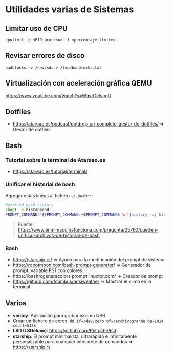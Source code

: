 # Utilidades varias de Sistemas

## Limitar uso de CPU

    cpulimit -p <PID proceso> -l <porcentaje límite>

## Revisar errores de disco

    badblocks -v /dev/sda > /tmp/badblocks.txt

## Virtualización con aceleración gráfica QEMU

https://www.youtube.com/watch?v=WqvtGeIsngU

## Dotfiles

  * https://atareao.es/podcast/dotdrop-un-completo-gestor-de-dotfiles/ => Gestor de dotfiles

## Bash

### Tutorial sobre la terminal de Atareao.es

 * https://atareao.es/tutorial/terminal/


### Unificar el historial de bash

Agregar estas líneas al fichero `~/.bashrc`:

```bash
#unified bash history
shopt -s histappend 
PROMPT_COMMAND="${PROMPT_COMMAND:+$PROMPT_COMMAND$'\n'}history -a; history -c; history -r"
```

> Fuente: https://www.enmimaquinafunciona.com/pregunta/25760/pueden-unificar-archivos-de-historial-de-bash

### Bash
 * https://starship.rs/ => Ayuda para la modificación del prompt de sistema
 * https://robotmoon.com/bash-prompt-generator/ => Generador de prompt, variable PS1 con colores.
 * https://bashrcgeneracolors prompt linuxtor.com/ => Creador de prompt
 * https://github.com/fcambus/ansiweather => Mostrar el clima en la terminal

## Varios
 * **ventoy**: Aplicación para grabar isos en USB
 * Crear un fichero de ceros: `dd if=/dev/zero of=/archivogrande bs=1024 count=512k`
 * **LSD (LSDeluxe)**: https://github.com/Peltoche/lsd
 * **starship**: El prompt minimalista, ultrarápido e infinitamente personalizable para cualquier intérprete de comandos => https://starship.rs